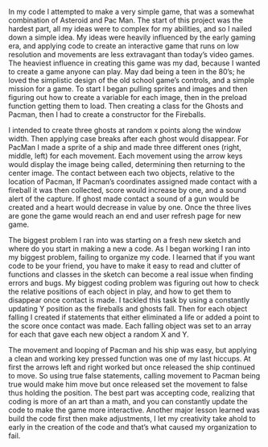 In my code I attempted to make a very simple game, that was a somewhat combination of Asteroid and Pac Man. The start of this project was the hardest part, all my ideas were to complex for my abilities, and so I nailed down a simple idea. My ideas were heavily influenced by the early gaming era, and applying code to create an interactive game that runs on low resolution and movements are less extravagant than today’s video games. The heaviest influence in creating this game was my dad, because I wanted to create a game anyone can play. May dad being a teen in the 80’s; he loved the simplistic design of the old school game’s controls, and a simple mission for a game. To start I began pulling sprites and images and then figuring out how to create a variable for each image, then in the preload function getting them to load. Then creating a class for the Ghosts and Pacman, then I had to create a constructor for the Fireballs.
 	
I intended to create three ghosts at random x points along the window width. Then applying case breaks after each ghost would disappear. For PacMan I made a sprite of a ship and made three different ones (right, middle, left) for each movement. Each movement using the arrow keys would display the image being called, determining then returning to the center image. The contact between each two objects, relative to the location of Pacman, If Pacman’s coordinates assigned made contact with a fireball it was then collected, score would increase by one, and a sound alert of the capture. If ghost made contact a sound of a gun would be created and a heart would decrease in value by one.  Once the three lives are gone the game would reach an end and user refresh page for new game. 

The biggest problem I ran into was starting on a fresh new sketch and where do you start in making a new a code. As I began working I ran into my biggest problem, failing to organize my code. I learned that if you want code to be your friend, you have to make it easy to read and clutter of functions and classes in the sketch can become a real issue when finding errors and bugs. My biggest coding problem was figuring out how to check the relative positions of each object in play, and how to get them to disappear once contact is made. I tackled this task by using a constantly updating Y position as the fireballs and ghosts fall. Then for each object falling I created if statements that either eliminated a life or added a point to the score once contact was made.  Each falling object was set to an array for each that gave each new object a random X and Y. 

The movement and looping of Pacman and his ship was easy, but applying a clean and working key pressed function was one of my last hiccups. At first the arrows left and right worked but once released the ship continued to move. So using true false statements, calling movement to Pacman being true would make him move but once released set the movement to false thus holding the position. The best part was accepting code,  realizing that coding is more of an art than a math, and you can constantly update the code to make the game more interactive.  Another major lesson learned was build the code first then make adjustments, I let my creativity take ahold to early in the creation of the code and that’s what caused my organization to fail. 
